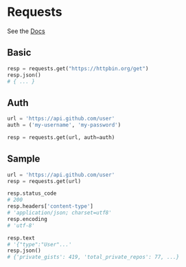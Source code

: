 # Requests

See the [Docs](https://docs.python-requests.org/en/master/)


## Basic

```python
resp = requests.get("https://httpbin.org/get")
resp.json()
# { ... }
```

## Auth

```python
url = 'https://api.github.com/user'
auth = ('my-username', 'my-password')

resp = requests.get(url, auth=auth)
```

## Sample

```python
url = 'https://api.github.com/user'
resp = requests.get(url)

resp.status_code
# 200
resp.headers['content-type']
# 'application/json; charset=utf8'
resp.encoding
# 'utf-8'

resp.text
# '{"type":"User"...'
resp.json()
# {'private_gists': 419, 'total_private_repos': 77, ...}
```
